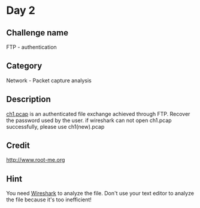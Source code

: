 # Day 2
## Challenge name
FTP - authentication
## Category
Network - Packet capture analysis
## Description
[ch1.pcap](./ch1.pcap) is an authenticated file exchange achieved through FTP. Recover the password used by the user.
if wireshark can not open ch1.pcap successfully, please use ch1(new).pcap
## Credit
http://www.root-me.org
## Hint
You need [Wireshark](https://www.wireshark.org/) to analyze the file. Don't use your text editor to analyze the file because it's too inefficient!
